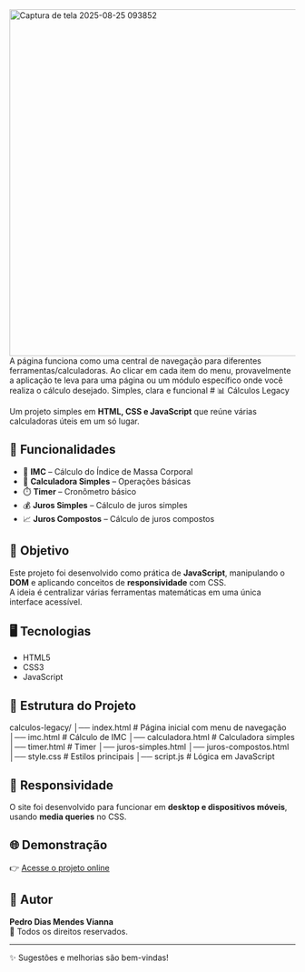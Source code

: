 <img width="1340" height="610" alt="Captura de tela 2025-08-25 093852" src="https://github.com/user-attachments/assets/590b0543-9c1a-4dd7-9f99-a49d4e3bad4a" />
A página funciona como uma central de navegação para diferentes ferramentas/calculadoras.
Ao clicar em cada item do menu, provavelmente a aplicação te leva para uma página ou um módulo específico onde você realiza o cálculo desejado.
Simples, clara e funcional
# 📊 Cálculos Legacy

Um projeto simples em **HTML, CSS e JavaScript** que reúne várias calculadoras úteis em um só lugar.  

## 🚀 Funcionalidades

- 🧮 **IMC** – Cálculo do Índice de Massa Corporal  
- 🔢 **Calculadora Simples** – Operações básicas  
- ⏱️ **Timer** – Cronômetro básico  
- 💰 **Juros Simples** – Cálculo de juros simples  
- 📈 **Juros Compostos** – Cálculo de juros compostos  

## 🎯 Objetivo

Este projeto foi desenvolvido como prática de **JavaScript**, manipulando o **DOM** e aplicando conceitos de **responsividade** com CSS.  
A ideia é centralizar várias ferramentas matemáticas em uma única interface acessível.  

## 🖥️ Tecnologias

- HTML5  
- CSS3  
- JavaScript  

## 📂 Estrutura do Projeto
calculos-legacy/
│── index.html # Página inicial com menu de navegação
│── imc.html # Cálculo de IMC
│── calculadora.html # Calculadora simples
│── timer.html # Timer
│── juros-simples.html
│── juros-compostos.html
│── style.css # Estilos principais
│── script.js # Lógica em JavaScript


## 📱 Responsividade

O site foi desenvolvido para funcionar em **desktop e dispositivos móveis**, usando **media queries** no CSS.  

## 🌐 Demonstração

👉 [Acesse o projeto online](https://creator-maching.github.io/calculos-legacy/)  

## 👤 Autor

**Pedro Dias Mendes Vianna**  
📌 Todos os direitos reservados.  

---
✨ Sugestões e melhorias são bem-vindas!

